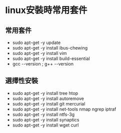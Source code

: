 # linux安裝時常用套件

## 常用套件
* sudo apt-get -y update
* sudo apt-get -y install ibus-chewing
* sudo apt-get -y install vim
* sudo apt-get -y install build-essential
* gcc --version ;  g++ --version   

## 選擇性安裝
* sudo apt-get -y install tree htop
* sudo apt-get -y install autoremove
* sudo apt-get -y install git mercurial
* sudo apt-get -y install net-tools nmap ngrep iptraf
* sudo apt-get -y install ntfs-3g
* sudo apt-get -y install synaptics
* sudo apt-get -y install wget curl